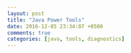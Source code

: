```yaml
---
layout: post
title: "Java Power Tools"
date: 2016-12-05 23:34:07 +0500
comments: true
categories: [java, tools, diagnostics]
---
```


